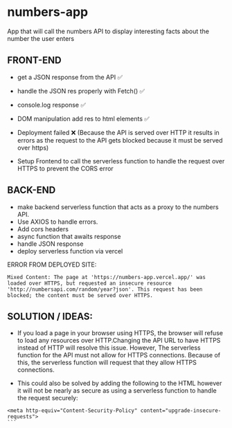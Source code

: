 # numbers-app
App that will call the numbers API to display interesting facts about the number the user enters 



## FRONT-END
 * get a JSON response from the API ✅ 
 * handle the JSON res properly with Fetch() ✅
 * console.log response ✅
 * DOM manipulation add res to  html elements ✅ 
 * Deployment failed ❌ (Because the API is served over HTTP it results in errors as the request to the API gets blocked because it must be served over https) 
 
 * Setup Frontend to call the serverless function to handle the request over HTTPS to prevent the CORS error 
 
 
 ## BACK-END 
 * make backend serverless function that acts as a proxy to the numbers API. 
 * Use AXIOS to handle errors. 
 * Add cors headers 
 * async function that awaits response 
 * handle JSON response 
 * deploy serverless function via vercel
 
 
 ERROR FROM DEPLOYED SITE: 

 ```
 Mixed Content: The page at 'https://numbers-app.vercel.app/' was loaded over HTTPS, but requested an insecure resource 'http://numbersapi.com/random/year?json'. This request has been blocked; the content must be served over HTTPS.
 
```


## SOLUTION / IDEAS: 

 * If you load a page in your browser using HTTPS, the browser will refuse to load any resources over HTTP.Changing the API      URL to have HTTPS instead of HTTP will resolve this issue. However, The serverless function for the API must not allow for    HTTPS connections. Because of this, the serverless function will request that they allow HTTPS connections.


 * This could also be solved by adding the following to the HTML however it will not be nearly as secure as using a serverless    function to handle the request securely: 

````
<meta http-equiv="Content-Security-Policy" content="upgrade-insecure-requests"> 
```


